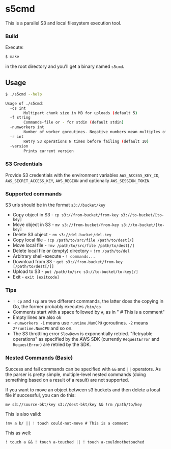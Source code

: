 # s5cmd

This is a parallel S3 and local filesystem execution tool.

### Build

Execute:

```bash
$ make
```
in the root directory and you'll get a binary named `s5cmd`.

## Usage

```bash
$ ./s5cmd --help

Usage of ./s5cmd:
  -cs int
    	Multipart chunk size in MB for uploads (default 5)
  -f string
        Commands-file or - for stdin (default stdin)
  -numworkers int
        Number of worker goroutines. Negative numbers mean multiples of runtime.NumCPU (default 256)
  -r int
        Retry S3 operations N times before failing (default 10)
  -version
        Prints current version
```

### S3 Credentials
Provide S3 credentials with the environment variables `AWS_ACCESS_KEY_ID`, `AWS_SECRET_ACCESS_KEY`, `AWS_REGION` and optionally `AWS_SESSION_TOKEN`.

### Supported commands

S3 urls should be in the format `s3://bucket/key`

- Copy object in S3 - `cp s3://from-bucket/from-key s3://to-bucket/[to-key]`
- Move object in S3 - `mv s3://from-bucket/from-key s3://to-bucket/[to-key]`
- Delete S3 object  - `rm s3://del-bucket/del-key`
- Copy local file - `!cp /path/to/src/file /path/to/dest[/]`
- Move local file - `!mv /path/to/src/file /path/to/dest[/]`
- Delete local file or (empty) directory - `!rm /path/to/del`
- Arbitrary shell-execute - `! commands...`
- Download from S3 - `get s3://from-bucket/from-key [/path/to/dest[/]]`
- Upload to S3 - `put /path/to/src s3://to-bucket/to-key[/]`
- Exit - `exit [exitcode]`

### Tips

- `! cp` and `!cp` are two different commands, the latter does the copying in Go, the former probably executes `/bin/cp` 
- Comments start with a space followed by `#`, as in " # This is a comment"
- Empty lines are also ok
- `-numworkers -1` means use `runtime.NumCPU` goroutines. `-2` means `2*runtime.NumCPU` and so on.
- The S3 throttling error `SlowDown` is exponentially retried. "Retryable operations" as specified by the AWS SDK (currently `RequestError` and `RequestError`) are retried by the SDK.

### Nested Commands (Basic)

Success and fail commands can be specified with `&&` and `||` operators. As the parser is pretty simple, multiple-level nested commands (doing something based on a result of a result) are not supported.

If you want to move an object between s3 buckets and then delete a local file if successful, you can do this:

```
mv s3://source-bkt/key s3://dest-bkt/key && !rm /path/to/key
```

This is also valid:

```
!mv a b/ || ! touch could-not-move # This is a comment
```

This as well:
```
! touch a && ! touch a-touched || ! touch a-couldnotbetouched
```

